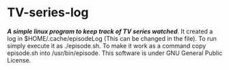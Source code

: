 # TV-series-log
***A simple linux program to keep track of TV series watched***. It created a log in $HOME/.cache/episodeLog (This can be changed in the file). 
To run simply execute it as ./episode.sh. To make it work as a command copy episode.sh into /usr/bin/episode.
This software is under GNU General Public License.
